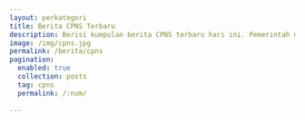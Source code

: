 ```yaml
---
layout: perkategori
title: Berita CPNS Terbaru
description: Berisi kumpulan berita CPNS terbaru hari ini. Pemerintah memastikan penerimaan Calon Pegawai Negeri Sipil (CPNS) akan selalu dibuka
image: /img/cpns.jpg
permalink: /berita/cpns
pagination: 
  enabled: true
  collection: posts
  tag: cpns
  permalink: /:num/
  
---
```

